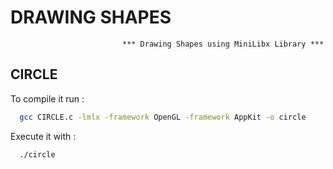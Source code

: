 # DRAWING SHAPES
                             *** Drawing Shapes using MiniLibx Library ***

## CIRCLE

To compile it run :

```bash
  gcc CIRCLE.c -lmlx -framework OpenGL -framework AppKit -o circle
```
Execute it with :

```bash
  ./circle
```


